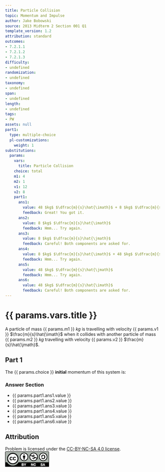 ```yaml
---
title: Particle Collision
topic: Momentum and Impulse
author: Jake Bobowski
source: 2013 Midterm 2 Section 001 Q1
template_version: 1.2
attribution: standard
outcomes:
- 7.2.1.1
- 7.2.1.2
- 7.2.1.3
difficulty:
- undefined
randomization:
- undefined
taxonomy:
- undefined
span:
- undefined
length:
- undefined
tags:
- PW
assets: null
part1:
  type: multiple-choice
  pl-customizations:
    weight: 1
substitutions:
  params:
    vars:
      title: Particle Collision
    choice: total
    m1: 4
    m2: 1
    v1: 12
    v2: 8
    part1:
      ans1:
        value: 48 $kg$ $\dfrac{m}{s}\hat{\imath}$ + 8 $kg$ $\dfrac{m}{s}\hat{\jmath}$
        feedback: Great! You got it.
      ans2:
        value: 8 $kg$ $\dfrac{m}{s}\hat{\imath}$
        feedback: Hmm... Try again.
      ans3:
        value: 8 $kg$ $\dfrac{m}{s}\hat{\jmath}$
        feedback: Careful! Both components are asked for.
      ans4:
        value: 8 $kg$ $\dfrac{m}{s}\hat{\imath}$ + 48 $kg$ $\dfrac{m}{s}\hat{\jmath}$
        feedback: Hmm... Try again.
      ans5:
        value: 48 $kg$ $\dfrac{m}{s}\hat{\jmath}$
        feedback: Hmm... Try again.
      ans6:
        value: 48 $kg$ $\dfrac{m}{s}\hat{\imath}$
        feedback: Careful! Both components are asked for.
---
```

# {{ params.vars.title }}
A particle of mass {{ params.m1 }} $kg$ is travelling with velocity {{ params.v1 }} $\frac{m}{s}\hat{\imath}$ when it collides with another particle of mass {{ params.m2 }} $kg$ travelling with velocity {{ params.v2 }} $\frac{m}{s}\hat{\jmath}$.

## Part 1

The {{ params.choice }} **initial** momentum of this system is:

### Answer Section

- {{ params.part1.ans1.value }}
- {{ params.part1.ans2.value }}
- {{ params.part1.ans3.value }}
- {{ params.part1.ans4.value }}
- {{ params.part1.ans5.value }}
- {{ params.part1.ans6.value }}

## Attribution

Problem is licensed under the [CC-BY-NC-SA 4.0 license](https://creativecommons.org/licenses/by-nc-sa/4.0/).<br> ![The Creative Commons 4.0 license requiring attribution-BY, non-commercial-NC, and share-alike-SA license.](https://raw.githubusercontent.com/firasm/bits/master/by-nc-sa.png)